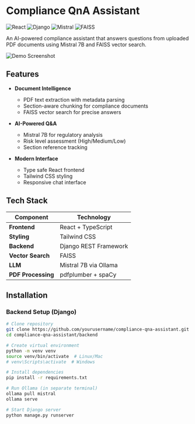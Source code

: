 # Compliance QnA Assistant 

![React](https://img.shields.io/badge/Frontend-React_TypeScript-61DAFB)
![Django](https://img.shields.io/badge/Backend-Django_REST-092E20)
![Mistral](https://img.shields.io/badge/LLM-Mistral_7B-purple)
![FAISS](https://img.shields.io/badge/Semantic_Search-FAISS-orange)

An AI-powered compliance assistant that answers questions from uploaded PDF documents using Mistral 7B and FAISS vector search.

![Demo Screenshot](https://via.placeholder.com/800x500?text=Compliance+QnA+Assistant+Demo)

## Features 

- **Document Intelligence**  
  - PDF text extraction with metadata parsing
  - Section-aware chunking for compliance documents
  - FAISS vector search for precise answers

- **AI-Powered Q&A**  
  - Mistral 7B for regulatory analysis
  - Risk level assessment (High/Medium/Low)
  - Section reference tracking

- **Modern Interface**  
  - Type safe React frontend
  - Tailwind CSS styling
  - Responsive chat interface

## Tech Stack 

| Component          | Technology               |
|--------------------|--------------------------|
| **Frontend**       | React + TypeScript       |
| **Styling**        | Tailwind CSS             |
| **Backend**        | Django REST Framework    |
| **Vector Search**  | FAISS                    |
| **LLM**           | Mistral 7B via Ollama    |
| **PDF Processing** | pdfplumber + spaCy       |

## Installation 

### Backend Setup (Django)
```bash
# Clone repository
git clone https://github.com/yourusername/compliance-qna-assistant.git
cd compliance-qna-assistant/backend

# Create virtual environment
python -m venv venv
source venv/bin/activate  # Linux/Mac
# venv\Scripts\activate  # Windows

# Install dependencies
pip install -r requirements.txt

# Run Ollama (in separate terminal)
ollama pull mistral
ollama serve

# Start Django server
python manage.py runserver
